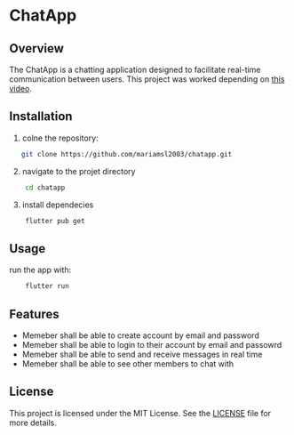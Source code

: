 # ChatApp

## Overview
The ChatApp is a chatting application designed to facilitate real-time communication between users.
This project was worked depending on [this video](https://www.youtube.com/watch?v=mBBycL0EtBQ).

## Installation
1. colne the repository:
 ```bash
    git clone https://github.com/mariamsl2003/chatapp.git
 ```
2. navigate to the projet directory 
```bash
    cd chatapp
```
3. install dependecies 
```bash
    flutter pub get
```

## Usage
run the app with:
```bash
    flutter run
```

## Features
- Memeber shall be able to create account by email and password
- Memeber shall be able to login to their account by email and passowrd
- Memeber shall be able to send and receive messages in real time
- Memeber shall be able to see other members to chat with

## License
This project is licensed under the MIT License. See the [LICENSE](LICENSE) file for more details.
